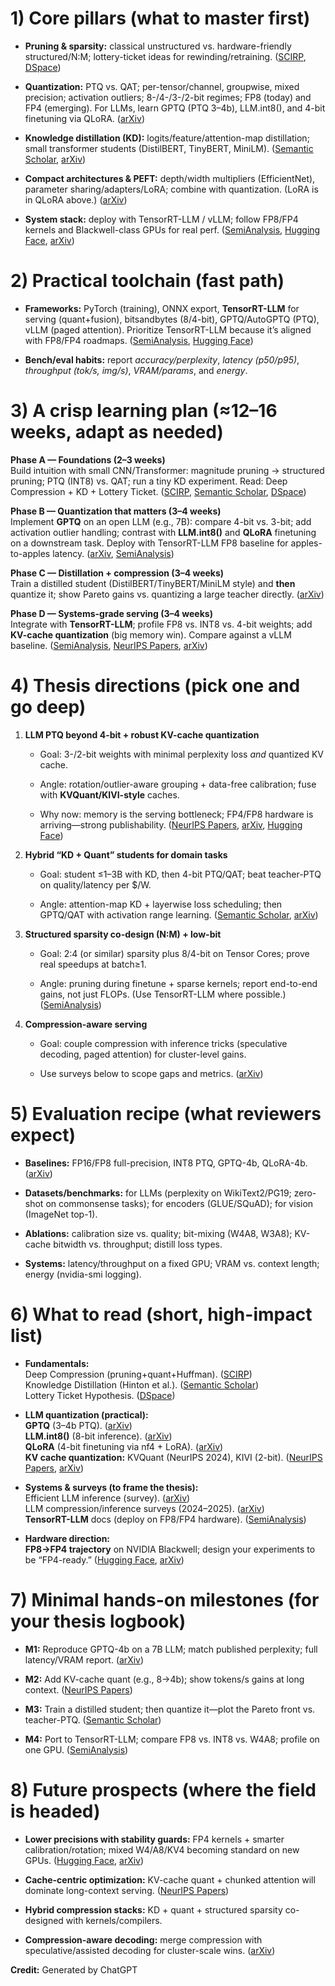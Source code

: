 # 1) Core pillars (what to master first)

- **Pruning & sparsity:** classical unstructured vs. hardware-friendly structured/N:M; lottery-ticket ideas for rewinding/retraining. ([SCIRP](https://www.scirp.org/reference/referencespapers?referenceid=2993907&utm_source=chatgpt.com "Han, S., Mao, H. and Dally, W.J. (2016) Deep Compression ..."), [DSpace](https://dspace.mit.edu/bitstream/handle/1721.1/129953/1803.03635.pdf?isAllowed=y&sequence=2&utm_source=chatgpt.com "[PDF] MIT Open Access Articles The lottery ticket hypothesis"))
    
- **Quantization:** PTQ vs. QAT; per-tensor/channel, groupwise, mixed precision; activation outliers; 8-/4-/3-/2-bit regimes; FP8 (today) and FP4 (emerging). For LLMs, learn GPTQ (PTQ 3–4b), LLM.int8(), and 4-bit finetuning via QLoRA. ([arXiv](https://arxiv.org/abs/2210.17323?utm_source=chatgpt.com "GPTQ: Accurate Post-Training Quantization for Generative Pre-trained Transformers"))
    
- **Knowledge distillation (KD):** logits/feature/attention-map distillation; small transformer students (DistilBERT, TinyBERT, MiniLM). ([Semantic Scholar](https://www.semanticscholar.org/paper/Distilling-the-Knowledge-in-a-Neural-Network-Hinton-Vinyals/0c908739fbff75f03469d13d4a1a07de3414ee19?utm_source=chatgpt.com "Distilling the Knowledge in a Neural Network - Semantic Scholar"), [arXiv](https://arxiv.org/abs/1910.01108?utm_source=chatgpt.com "DistilBERT, a distilled version of BERT: smaller, faster, cheaper and ..."))
    
- **Compact architectures & PEFT:** depth/width multipliers (EfficientNet), parameter sharing/adapters/LoRA; combine with quantization. (LoRA is in QLoRA above.) ([arXiv](https://arxiv.org/abs/2401.18079?utm_source=chatgpt.com "KVQuant: Towards 10 Million Context Length LLM Inference with KV Cache Quantization"))
    
- **System stack:** deploy with TensorRT-LLM / vLLM; follow FP8/FP4 kernels and Blackwell-class GPUs for real perf. ([SemiAnalysis](https://semianalysis.com/2025/06/23/nvidia-tensor-core-evolution-from-volta-to-blackwell/?utm_source=chatgpt.com "NVIDIA Tensor Core Evolution: From Volta To Blackwell"), [Hugging Face](https://huggingface.co/papers/2405.16406?utm_source=chatgpt.com "SpinQuant: LLM quantization with learned rotations - Hugging Face"), [arXiv](https://arxiv.org/abs/2404.00456?utm_source=chatgpt.com "QuaRot: Outlier-Free 4-Bit Inference in Rotated LLMs"))
    

# 2) Practical toolchain (fast path)

- **Frameworks:** PyTorch (training), ONNX export, **TensorRT-LLM** for serving (quant+fusion), bitsandbytes (8/4-bit), GPTQ/AutoGPTQ (PTQ), vLLM (paged attention). Prioritize TensorRT-LLM because it’s aligned with FP8/FP4 roadmaps. ([SemiAnalysis](https://semianalysis.com/2025/06/23/nvidia-tensor-core-evolution-from-volta-to-blackwell/?utm_source=chatgpt.com "NVIDIA Tensor Core Evolution: From Volta To Blackwell"), [Hugging Face](https://huggingface.co/papers/2405.16406?utm_source=chatgpt.com "SpinQuant: LLM quantization with learned rotations - Hugging Face"))
    
- **Bench/eval habits:** report _accuracy/perplexity_, _latency (p50/p95)_, _throughput (tok/s, img/s)_, _VRAM/params_, and _energy_.
    

# 3) A crisp learning plan (≈12–16 weeks, adapt as needed)

**Phase A — Foundations (2–3 weeks)**  
Build intuition with small CNN/Transformer: magnitude pruning → structured pruning; PTQ (INT8) vs. QAT; run a tiny KD experiment. Read: Deep Compression + KD + Lottery Ticket. ([SCIRP](https://www.scirp.org/reference/referencespapers?referenceid=2993907&utm_source=chatgpt.com "Han, S., Mao, H. and Dally, W.J. (2016) Deep Compression ..."), [Semantic Scholar](https://www.semanticscholar.org/paper/Distilling-the-Knowledge-in-a-Neural-Network-Hinton-Vinyals/0c908739fbff75f03469d13d4a1a07de3414ee19?utm_source=chatgpt.com "Distilling the Knowledge in a Neural Network - Semantic Scholar"), [DSpace](https://dspace.mit.edu/bitstream/handle/1721.1/129953/1803.03635.pdf?isAllowed=y&sequence=2&utm_source=chatgpt.com "[PDF] MIT Open Access Articles The lottery ticket hypothesis"))

**Phase B — Quantization that matters (3–4 weeks)**  
Implement **GPTQ** on an open LLM (e.g., 7B): compare 4-bit vs. 3-bit; add activation outlier handling; contrast with **LLM.int8()** and **QLoRA** finetuning on a downstream task. Deploy with TensorRT-LLM FP8 baseline for apples-to-apples latency. ([arXiv](https://arxiv.org/abs/2210.17323?utm_source=chatgpt.com "GPTQ: Accurate Post-Training Quantization for Generative Pre-trained Transformers"), [SemiAnalysis](https://semianalysis.com/2025/06/23/nvidia-tensor-core-evolution-from-volta-to-blackwell/?utm_source=chatgpt.com "NVIDIA Tensor Core Evolution: From Volta To Blackwell"))

**Phase C — Distillation + compression (3–4 weeks)**  
Train a distilled student (DistilBERT/TinyBERT/MiniLM style) and **then** quantize it; show Pareto gains vs. quantizing a large teacher directly. ([arXiv](https://arxiv.org/abs/1910.01108?utm_source=chatgpt.com "DistilBERT, a distilled version of BERT: smaller, faster, cheaper and ..."))

**Phase D — Systems-grade serving (3–4 weeks)**  
Integrate with **TensorRT-LLM**; profile FP8 vs. INT8 vs. 4-bit weights; add **KV-cache quantization** (big memory win). Compare against a vLLM baseline. ([SemiAnalysis](https://semianalysis.com/2025/06/23/nvidia-tensor-core-evolution-from-volta-to-blackwell/?utm_source=chatgpt.com "NVIDIA Tensor Core Evolution: From Volta To Blackwell"), [NeurIPS Papers](https://papers.nips.cc/paper_files/paper/2024/file/028fcbcf85435d39a40c4d61b42c99a4-Paper-Conference.pdf?utm_source=chatgpt.com "[PDF] KVQuant: Towards 10 Million Context Length LLM Inference with KV ..."), [arXiv](https://arxiv.org/html/2402.02750v2?utm_source=chatgpt.com "KIVI: A Tuning-Free Asymmetric 2bit Quantization for KV Cache - arXiv"))

# 4) Thesis directions (pick one and go deep)

1. **LLM PTQ beyond 4-bit + robust KV-cache quantization**
    
    - Goal: 3-/2-bit weights with minimal perplexity loss _and_ quantized KV cache.
        
    - Angle: rotation/outlier-aware grouping + data-free calibration; fuse with **KVQuant/KIVI-style** caches.
        
    - Why now: memory is the serving bottleneck; FP4/FP8 hardware is arriving—strong publishability. ([NeurIPS Papers](https://papers.nips.cc/paper_files/paper/2024/file/028fcbcf85435d39a40c4d61b42c99a4-Paper-Conference.pdf?utm_source=chatgpt.com "[PDF] KVQuant: Towards 10 Million Context Length LLM Inference with KV ..."), [arXiv](https://arxiv.org/html/2402.02750v2?utm_source=chatgpt.com "KIVI: A Tuning-Free Asymmetric 2bit Quantization for KV Cache - arXiv"), [Hugging Face](https://huggingface.co/papers/2405.16406?utm_source=chatgpt.com "SpinQuant: LLM quantization with learned rotations - Hugging Face"))
        
2. **Hybrid “KD + Quant” students for domain tasks**
    
    - Goal: student ≤1–3B with KD, then 4-bit PTQ/QAT; beat teacher-PTQ on quality/latency per $/W.
        
    - Angle: attention-map KD + layerwise loss scheduling; then GPTQ/QAT with activation range learning. ([Semantic Scholar](https://www.semanticscholar.org/paper/Distilling-the-Knowledge-in-a-Neural-Network-Hinton-Vinyals/0c908739fbff75f03469d13d4a1a07de3414ee19?utm_source=chatgpt.com "Distilling the Knowledge in a Neural Network - Semantic Scholar"), [arXiv](https://arxiv.org/abs/2210.17323?utm_source=chatgpt.com "GPTQ: Accurate Post-Training Quantization for Generative Pre-trained Transformers"))
        
3. **Structured sparsity co-design (N:M) + low-bit**
    
    - Goal: 2:4 (or similar) sparsity plus 8/4-bit on Tensor Cores; prove real speedups at batch≥1.
        
    - Angle: pruning during finetune + sparse kernels; report end-to-end gains, not just FLOPs. (Use TensorRT-LLM where possible.) ([SemiAnalysis](https://semianalysis.com/2025/06/23/nvidia-tensor-core-evolution-from-volta-to-blackwell/?utm_source=chatgpt.com "NVIDIA Tensor Core Evolution: From Volta To Blackwell"))
        
4. **Compression-aware serving**
    
    - Goal: couple compression with inference tricks (speculative decoding, paged attention) for cluster-level gains.
        
    - Use surveys below to scope gaps and metrics. ([arXiv](https://arxiv.org/abs/2404.14294?utm_source=chatgpt.com "A Survey on Efficient Inference for Large Language Models - arXiv"))
        

# 5) Evaluation recipe (what reviewers expect)

- **Baselines:** FP16/FP8 full-precision, INT8 PTQ, GPTQ-4b, QLoRA-4b. ([arXiv](https://arxiv.org/abs/2210.17323?utm_source=chatgpt.com "GPTQ: Accurate Post-Training Quantization for Generative Pre-trained Transformers"))
    
- **Datasets/benchmarks:** for LLMs (perplexity on WikiText2/PG19; zero-shot on commonsense tasks); for encoders (GLUE/SQuAD); for vision (ImageNet top-1).
    
- **Ablations:** calibration size vs. quality; bit-mixing (W4A8, W3A8); KV-cache bitwidth vs. throughput; distill loss types.
    
- **Systems:** latency/throughput on a fixed GPU; VRAM vs. context length; energy (nvidia-smi logging).
    

# 6) What to read (short, high-impact list)

- **Fundamentals:**  
    Deep Compression (pruning+quant+Huffman). ([SCIRP](https://www.scirp.org/reference/referencespapers?referenceid=2993907&utm_source=chatgpt.com "Han, S., Mao, H. and Dally, W.J. (2016) Deep Compression ..."))  
    Knowledge Distillation (Hinton et al.). ([Semantic Scholar](https://www.semanticscholar.org/paper/Distilling-the-Knowledge-in-a-Neural-Network-Hinton-Vinyals/0c908739fbff75f03469d13d4a1a07de3414ee19?utm_source=chatgpt.com "Distilling the Knowledge in a Neural Network - Semantic Scholar"))  
    Lottery Ticket Hypothesis. ([DSpace](https://dspace.mit.edu/bitstream/handle/1721.1/129953/1803.03635.pdf?isAllowed=y&sequence=2&utm_source=chatgpt.com "[PDF] MIT Open Access Articles The lottery ticket hypothesis"))
    
- **LLM quantization (practical):**  
    **GPTQ** (3–4b PTQ). ([arXiv](https://arxiv.org/abs/2210.17323?utm_source=chatgpt.com "GPTQ: Accurate Post-Training Quantization for Generative Pre-trained Transformers"))  
    **LLM.int8()** (8-bit inference). ([arXiv](https://arxiv.org/abs/2404.00456?utm_source=chatgpt.com "QuaRot: Outlier-Free 4-Bit Inference in Rotated LLMs"))  
    **QLoRA** (4-bit finetuning via nf4 + LoRA). ([arXiv](https://arxiv.org/abs/2401.18079?utm_source=chatgpt.com "KVQuant: Towards 10 Million Context Length LLM Inference with KV Cache Quantization"))  
    **KV cache quantization:** KVQuant (NeurIPS 2024), KIVI (2-bit). ([NeurIPS Papers](https://papers.nips.cc/paper_files/paper/2024/file/028fcbcf85435d39a40c4d61b42c99a4-Paper-Conference.pdf?utm_source=chatgpt.com "[PDF] KVQuant: Towards 10 Million Context Length LLM Inference with KV ..."), [arXiv](https://arxiv.org/html/2402.02750v2?utm_source=chatgpt.com "KIVI: A Tuning-Free Asymmetric 2bit Quantization for KV Cache - arXiv"))
    
- **Systems & surveys (to frame the thesis):**  
    Efficient LLM inference (survey). ([arXiv](https://arxiv.org/abs/2404.14294?utm_source=chatgpt.com "A Survey on Efficient Inference for Large Language Models - arXiv"))  
    LLM compression/inference surveys (2024–2025). ([arXiv](https://arxiv.org/abs/2402.09748?utm_source=chatgpt.com "Model Compression and Efficient Inference for Large Language ..."))  
    **TensorRT-LLM** docs (deploy on FP8/FP4 hardware). ([SemiAnalysis](https://semianalysis.com/2025/06/23/nvidia-tensor-core-evolution-from-volta-to-blackwell/?utm_source=chatgpt.com "NVIDIA Tensor Core Evolution: From Volta To Blackwell"))
    
- **Hardware direction:**  
    **FP8→FP4 trajectory** on NVIDIA Blackwell; design your experiments to be “FP4-ready.” ([Hugging Face](https://huggingface.co/papers/2405.16406?utm_source=chatgpt.com "SpinQuant: LLM quantization with learned rotations - Hugging Face"), [arXiv](https://arxiv.org/abs/2404.00456?utm_source=chatgpt.com "QuaRot: Outlier-Free 4-Bit Inference in Rotated LLMs"))
    

# 7) Minimal hands-on milestones (for your thesis logbook)

- **M1:** Reproduce GPTQ-4b on a 7B LLM; match published perplexity; full latency/VRAM report. ([arXiv](https://arxiv.org/abs/2210.17323?utm_source=chatgpt.com "GPTQ: Accurate Post-Training Quantization for Generative Pre-trained Transformers"))
    
- **M2:** Add KV-cache quant (e.g., 8→4b); show tokens/s gains at long context. ([NeurIPS Papers](https://papers.nips.cc/paper_files/paper/2024/file/028fcbcf85435d39a40c4d61b42c99a4-Paper-Conference.pdf?utm_source=chatgpt.com "[PDF] KVQuant: Towards 10 Million Context Length LLM Inference with KV ..."))
    
- **M3:** Train a distilled student; then quantize it—plot the Pareto front vs. teacher-PTQ. ([Semantic Scholar](https://www.semanticscholar.org/paper/Distilling-the-Knowledge-in-a-Neural-Network-Hinton-Vinyals/0c908739fbff75f03469d13d4a1a07de3414ee19?utm_source=chatgpt.com "Distilling the Knowledge in a Neural Network - Semantic Scholar"))
    
- **M4:** Port to TensorRT-LLM; compare FP8 vs. INT8 vs. W4A8; profile on one GPU. ([SemiAnalysis](https://semianalysis.com/2025/06/23/nvidia-tensor-core-evolution-from-volta-to-blackwell/?utm_source=chatgpt.com "NVIDIA Tensor Core Evolution: From Volta To Blackwell"))
    

# 8) Future prospects (where the field is headed)

- **Lower precisions with stability guards:** FP4 kernels + smarter calibration/rotation; mixed W4/A8/KV4 becoming standard on new GPUs. ([Hugging Face](https://huggingface.co/papers/2405.16406?utm_source=chatgpt.com "SpinQuant: LLM quantization with learned rotations - Hugging Face"), [arXiv](https://arxiv.org/abs/2404.00456?utm_source=chatgpt.com "QuaRot: Outlier-Free 4-Bit Inference in Rotated LLMs"))
    
- **Cache-centric optimization:** KV-cache quant + chunked attention will dominate long-context serving. ([NeurIPS Papers](https://papers.nips.cc/paper_files/paper/2024/file/028fcbcf85435d39a40c4d61b42c99a4-Paper-Conference.pdf?utm_source=chatgpt.com "[PDF] KVQuant: Towards 10 Million Context Length LLM Inference with KV ..."))
    
- **Hybrid compression stacks:** KD + quant + structured sparsity co-designed with kernels/compilers.
    
- **Compression-aware decoding:** merge compression with speculative/assisted decoding for cluster-scale wins. ([arXiv](https://arxiv.org/abs/2407.12391?utm_source=chatgpt.com "LLM Inference Serving: Survey of Recent Advances and Opportunities"))


**Credit:** Generated by ChatGPT